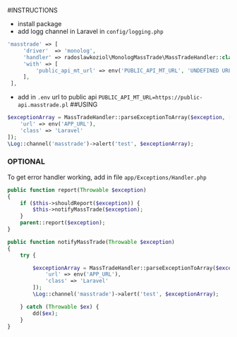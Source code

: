 #INSTRUCTIONS

* install package
* add logg channel in Laravel in `config/logging.php`
```php 
'masstrade' => [
     'driver'  => 'monolog',
     'handler' => radoslawkoziol\MonologMassTrade\MassTradeHandler::class,
     'with' => [
         'public_api_mt_url' => env('PUBLIC_API_MT_URL', 'UNDEFINED URL')
     ],
 ],
```

* add in `.env` url to public api 
`PUBLIC_API_MT_URL=https://public-api.masstrade.pl`
##USING
```php
$exceptionArray = MassTradeHandler::parseExceptionToArray($exception, [
    'url' => env('APP_URL'),
    'class' => 'Laravel'
]);
\Log::channel('masstrade')->alert('test', $exceptionArray);
```

### OPTIONAL

To get error handler working, add in file `app/Exceptions/Handler.php`

```php
public function report(Throwable $exception)
{
    if ($this->shouldReport($exception)) {
        $this->notifyMassTrade($exception);
    }
    parent::report($exception);
}

public function notifyMassTrade(Throwable $exception)
{
    try {

        $exceptionArray = MassTradeHandler::parseExceptionToArray($exception, [
            'url' => env('APP_URL'),
            'class' => 'Laravel'
        ]);
        \Log::channel('masstrade')->alert('test', $exceptionArray);

    } catch (Throwable $ex) {
        dd($ex);
    }
}
```
